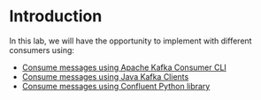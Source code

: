 # Introduction

In this lab, we will have the opportunity to implement with different consumers using: 
  * [Consume messages using Apache Kafka Consumer CLI](kafka-consumer-cli/README.md)
  * [Consume messages using Java Kafka Clients](kafka-consumer-java/README.md)
  * [Consume messages using Confluent Python library](kafka-consumer-python/README.md)
